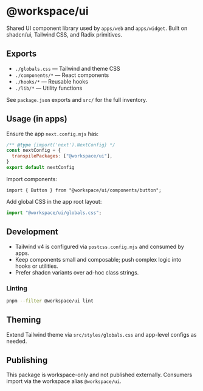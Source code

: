 # @workspace/ui

Shared UI component library used by `apps/web` and `apps/widget`. Built on shadcn/ui, Tailwind CSS, and Radix primitives.

## Exports

- `./globals.css` — Tailwind and theme CSS
- `./components/*` — React components
- `./hooks/*` — Reusable hooks
- `./lib/*` — Utility functions

See `package.json` exports and `src/` for the full inventory.

## Usage (in apps)

Ensure the app `next.config.mjs` has:

```js
/** @type {import('next').NextConfig} */
const nextConfig = {
  transpilePackages: ["@workspace/ui"],
}
export default nextConfig
```

Import components:

```tsx
import { Button } from "@workspace/ui/components/button";
```

Add global CSS in the app root layout:

```ts
import "@workspace/ui/globals.css";
```

## Development

- Tailwind v4 is configured via `postcss.config.mjs` and consumed by apps.
- Keep components small and composable; push complex logic into hooks or utilities.
- Prefer shadcn variants over ad-hoc class strings.

### Linting

```bash
pnpm --filter @workspace/ui lint
```

## Theming

Extend Tailwind theme via `src/styles/globals.css` and app-level configs as needed.

## Publishing

This package is workspace-only and not published externally. Consumers import via the workspace alias `@workspace/ui`.
